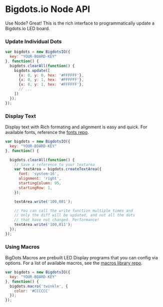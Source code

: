 # Bigdots.io Node API

Use Node? Great! This is the rich interface to programmatically update a Bigdots.io LED board.

### Update Individual Dots

```js
var bigdots = new BigdotsIO({
  key: "YOUR-BOARD-KEY"
}, function() {
  bigdots.clearAll(function() {
    bigdots.update([
      {x: 0, y: 0, hex: '#FFFFFF'},
      {x: 0, y: 1, hex: '#FFFFFF'},
      {x: 0, y: 1, hex: '#FFFFFF'},
      // ...
    ])
  });
});
```

### Display Text

Display text with Rich formating and alignment is easy and quick. For available fonts, reference the [fonts repo](https://github.com/bigdots-io/fonts).

```js
var bigdots = new BigdotsIO({
  key: "YOUR-BOARD-KEY"
}, function() {

  bigdots.clearAll(function() {
    // Save a reference to your textarea
    var textArea = bigdots.createTextArea({
      font: 'system-16',
      alignment: 'right',
      startingColumn: 95,
      startingRow: 1,
    });

    textArea.write('100,001');

    // You can call the write function multiple times and
    // only the diff will be updated, and not all the dots
    // that have not changed. Performance!
    textArea.write('100,011');
  });
});
```

### Using Macros

BigDots Macros are prebuilt LED Display programs that you can config via options. For a list of available macros, see the [macros library repo](https://github.com/bigdots-io/macro-library).

```js
var bigdots = new BigdotsIO({
  key: "YOUR-BOARD-KEY"
}, function() {
  bigdots.macro('twinkle', {
    color: '#CCCCCC'
  });
});
```
